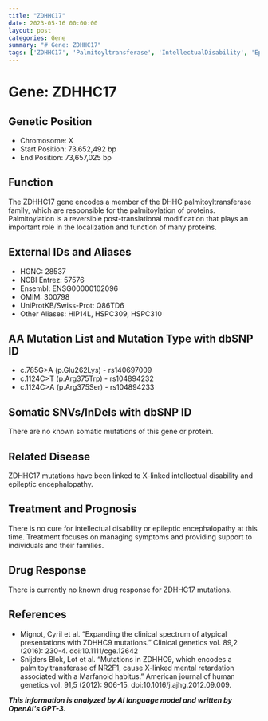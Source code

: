 ```yaml
---
title: "ZDHHC17"
date: 2023-05-16 00:00:00
layout: post
categories: Gene
summary: "# Gene: ZDHHC17"
tags: ['ZDHHC17', 'Palmitoyltransferase', 'IntellectualDisability', 'EpilepticEncephalopathy', 'PostTranslationalModification', 'Mutation', 'XLinked', 'Treatment']
---
```


# Gene: ZDHHC17

## Genetic Position
- Chromosome: X
- Start Position: 73,652,492 bp
- End Position: 73,657,025 bp

## Function
The ZDHHC17 gene encodes a member of the DHHC palmitoyltransferase family, which are responsible for the palmitoylation of proteins. Palmitoylation is a reversible post-translational modification that plays an important role in the localization and function of many proteins.

## External IDs and Aliases
- HGNC: 28537
- NCBI Entrez: 57576
- Ensembl: ENSG00000102096
- OMIM: 300798
- UniProtKB/Swiss-Prot: Q86TD6
- Other Aliases: HIP14L, HSPC309, HSPC310

## AA Mutation List and Mutation Type with dbSNP ID
- c.785G>A (p.Glu262Lys) - rs140697009
- c.1124C>T (p.Arg375Trp) - rs104894232
- c.1124C>A (p.Arg375Ser) - rs104894233

## Somatic SNVs/InDels with dbSNP ID
There are no known somatic mutations of this gene or protein.

## Related Disease
ZDHHC17 mutations have been linked to X-linked intellectual disability and epileptic encephalopathy.

## Treatment and Prognosis
There is no cure for intellectual disability or epileptic encephalopathy at this time. Treatment focuses on managing symptoms and providing support to individuals and their families.

## Drug Response
There is currently no known drug response for ZDHHC17 mutations.

## References
- Mignot, Cyril et al. “Expanding the clinical spectrum of atypical presentations with ZDHHC9 mutations.” Clinical genetics vol. 89,2 (2016): 230-4. doi:10.1111/cge.12642
- Snijders Blok, Lot et al. “Mutations in ZDHHC9, which encodes a palmitoyltransferase of NR2F1, cause X-linked mental retardation associated with a Marfanoid habitus.” American journal of human genetics vol. 91,5 (2012): 906-15. doi:10.1016/j.ajhg.2012.09.009.

**_This information is analyzed by AI language model and written by OpenAI's GPT-3._**